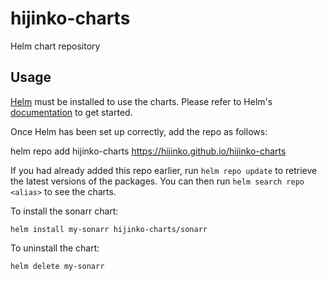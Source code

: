 # hijinko-charts
Helm chart repository
## Usage

[Helm](https://helm.sh) must be installed to use the charts.  Please refer to
Helm's [documentation](https://helm.sh/docs) to get started.

Once Helm has been set up correctly, add the repo as follows:

   helm repo add hijinko-charts https://hijinko.github.io/hijinko-charts

If you had already added this repo earlier, run `helm repo update` to retrieve
the latest versions of the packages.  You can then run `helm search repo
<alias>` to see the charts.

To install the sonarr chart:

    helm install my-sonarr hijinko-charts/sonarr

To uninstall the chart:

    helm delete my-sonarr
